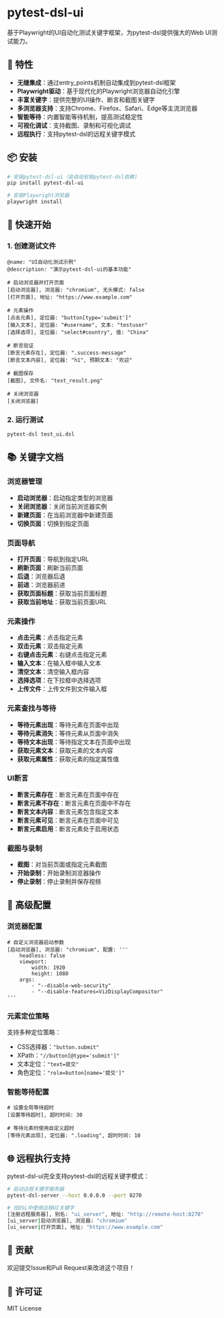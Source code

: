 # pytest-dsl-ui

基于Playwright的UI自动化测试关键字框架，为pytest-dsl提供强大的Web UI测试能力。

## 🚀 特性

- **无缝集成**：通过entry_points机制自动集成到pytest-dsl框架
- **Playwright驱动**：基于现代化的Playwright浏览器自动化引擎
- **丰富关键字**：提供完整的UI操作、断言和截图关键字
- **多浏览器支持**：支持Chrome、Firefox、Safari、Edge等主流浏览器
- **智能等待**：内置智能等待机制，提高测试稳定性
- **可视化调试**：支持截图、录制和可视化调试
- **远程执行**：支持pytest-dsl的远程关键字模式

## 📦 安装

```bash
# 安装pytest-dsl-ui（会自动安装pytest-dsl依赖）
pip install pytest-dsl-ui

# 安装Playwright浏览器
playwright install
```

## 🎯 快速开始

### 1. 创建测试文件

```dsl
@name: "UI自动化测试示例"
@description: "演示pytest-dsl-ui的基本功能"

# 启动浏览器并打开页面
[启动浏览器], 浏览器: "chromium", 无头模式: false
[打开页面], 地址: "https://www.example.com"

# 元素操作
[点击元素], 定位器: "button[type='submit']"
[输入文本], 定位器: "#username", 文本: "testuser"
[选择选项], 定位器: "select#country", 值: "China"

# 断言验证
[断言元素存在], 定位器: ".success-message"
[断言文本内容], 定位器: "h1", 预期文本: "欢迎"

# 截图保存
[截图], 文件名: "test_result.png"

# 关闭浏览器
[关闭浏览器]
```

### 2. 运行测试

```bash
pytest-dsl test_ui.dsl
```

## 📚 关键字文档

### 浏览器管理

- **启动浏览器**：启动指定类型的浏览器
- **关闭浏览器**：关闭当前浏览器实例
- **新建页面**：在当前浏览器中新建页面
- **切换页面**：切换到指定页面

### 页面导航

- **打开页面**：导航到指定URL
- **刷新页面**：刷新当前页面
- **后退**：浏览器后退
- **前进**：浏览器前进
- **获取页面标题**：获取当前页面标题
- **获取当前地址**：获取当前页面URL

### 元素操作

- **点击元素**：点击指定元素
- **双击元素**：双击指定元素
- **右键点击元素**：右键点击指定元素
- **输入文本**：在输入框中输入文本
- **清空文本**：清空输入框内容
- **选择选项**：在下拉框中选择选项
- **上传文件**：上传文件到文件输入框

### 元素查找与等待

- **等待元素出现**：等待元素在页面中出现
- **等待元素消失**：等待元素从页面中消失
- **等待文本出现**：等待指定文本在页面中出现
- **获取元素文本**：获取元素的文本内容
- **获取元素属性**：获取元素的指定属性值

### UI断言

- **断言元素存在**：断言元素在页面中存在
- **断言元素不存在**：断言元素在页面中不存在
- **断言文本内容**：断言元素包含指定文本
- **断言元素可见**：断言元素在页面中可见
- **断言元素启用**：断言元素处于启用状态

### 截图与录制

- **截图**：对当前页面或指定元素截图
- **开始录制**：开始录制浏览器操作
- **停止录制**：停止录制并保存视频

## 🔧 高级配置

### 浏览器配置

```dsl
# 自定义浏览器启动参数
[启动浏览器], 浏览器: "chromium", 配置: '''
    headless: false
    viewport:
        width: 1920
        height: 1080
    args:
        - "--disable-web-security"
        - "--disable-features=VizDisplayCompositor"
'''
```

### 元素定位策略

支持多种定位策略：
- CSS选择器：`"button.submit"`
- XPath：`"//button[@type='submit']"`
- 文本定位：`"text=提交"`
- 角色定位：`"role=button[name='提交']"`

### 智能等待配置

```dsl
# 设置全局等待超时
[设置等待超时], 超时时间: 30

# 等待元素时使用自定义超时
[等待元素出现], 定位器: ".loading", 超时时间: 10
```

## 🌐 远程执行支持

pytest-dsl-ui完全支持pytest-dsl的远程关键字模式：

```bash
# 启动远程关键字服务器
pytest-dsl-server --host 0.0.0.0 --port 8270

# 在DSL中使用远程UI关键字
[注册远程服务器], 别名: "ui_server", 地址: "http://remote-host:8270"
[ui_server|启动浏览器], 浏览器: "chromium"
[ui_server|打开页面], 地址: "https://www.example.com"
```

## 🤝 贡献

欢迎提交Issue和Pull Request来改进这个项目！

## 📄 许可证

MIT License
